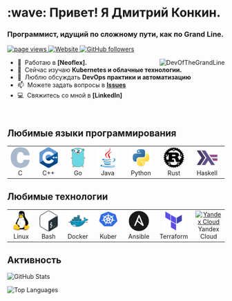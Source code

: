 <h1 align="left" id="DevOfTheGrandLine-title">:wave: Привет! Я Дмитрий Конкин.</h1>
<h3 align="left">Программист, идущий по сложному пути, как по Grand Line.</h3>

<p align="left">
  <a href="https://github.com/DevOfTheGrandLine/DevOfTheGrandLine">
    <img src="https://komarev.com/ghpvc/?username=DevOfTheGrandLine" alt="page views" />
  </a>
  <a href="https://DevOfTheGrandLine.github.io">
    <img alt="Website" src="https://img.shields.io/website?url=https%3A%2F%2FDevOfTheGrandLine.github.io">
  </a>
  <a href="https://github.com/DevOfTheGrandLine?tab=followers">
    <img alt="GitHub followers" src="https://img.shields.io/github/followers/DevOfTheGrandLine?style=flat&logo=github">
  </a>
</p>

<a href="#DevOfTheGrandLine-title">
  <img src="https://github-readme-stats.vercel.app/api?username=DevOfTheGrandLine&show_icons=true&theme=dark" alt="DevOfTheGrandLine" align="right" />
</a>

- :office: &nbsp;Работаю в **[Neoflex].**
- :seedling: &nbsp;Сейчас изучаю **Kubernetes и облачные технологии.**
- :speech_balloon: &nbsp;Люблю обсуждать **DevOps практики и автоматизацию**
- :mailbox: &nbsp;Можете задать вопросы в **[Issues]**
- :computer: &nbsp;Свяжитесь со мной в **[LinkedIn]**

<br>

<h2 align="left" id="DevOfTheGrandLine-lang">Любимые языки программирования</h2>

<table>
  <tr>
    <td align="center" width="96">
      <a href="#DevOfTheGrandLine-lang">
        <img src="https://raw.githubusercontent.com/devicons/devicon/master/icons/c/c-original.svg" width="48" height="48" alt="C" />
      </a>
      <br>C
    </td>
    <td align="center" width="96">
      <a href="#DevOfTheGrandLine-lang">
        <img src="https://raw.githubusercontent.com/devicons/devicon/master/icons/cplusplus/cplusplus-original.svg" width="48" height="48" alt="C++" />
      </a>
      <br>C++
    </td>
    <td align="center" width="96">
      <a href="#DevOfTheGrandLine-lang">
        <img src="https://raw.githubusercontent.com/devicons/devicon/master/icons/go/go-original.svg" width="48" height="48" alt="Golang" />
      </a>
      <br>Go
    </td>
    <td align="center" width="96">
      <a href="#DevOfTheGrandLine-lang">
        <img src="https://raw.githubusercontent.com/devicons/devicon/master/icons/java/java-original.svg" width="48" height="48" alt="Java" />
      </a>
      <br>Java
    </td>
    <td align="center" width="96">
      <a href="#DevOfTheGrandLine-lang">
        <img src="https://raw.githubusercontent.com/devicons/devicon/master/icons/python/python-original.svg" width="48" height="48" alt="Python" />
      </a>
      <br>Python
    </td>
    <td align="center" width="96">
      <a href="#DevOfTheGrandLine-lang">
        <img src="https://raw.githubusercontent.com/devicons/devicon/master/icons/rust/rust-plain.svg" width="48" height="48" alt="Rust" />
      </a>
      <br>Rust
    </td>
    <td align="center" width="96">
      <a href="#DevOfTheGrandLine-lang">
        <img src="https://raw.githubusercontent.com/devicons/devicon/master/icons/haskell/haskell-original.svg" width="48" height="48" alt="Haskell" />
      </a>
      <br>Haskell
    </td>
  </tr>
</table>

<h2 align="left" id="DevOfTheGrandLine-tech">Любимые технологии</h2>

<table>
  <tr>
    <td align="center" width="96">
      <a href="#DevOfTheGrandLine-tech">
        <img src="https://raw.githubusercontent.com/devicons/devicon/master/icons/linux/linux-original.svg" width="48" height="48" alt="Linux" />
      </a>
      <br>Linux
    </td>
    <td align="center" width="96">
      <a href="#DevOfTheGrandLine-tech">
        <img src="https://raw.githubusercontent.com/devicons/devicon/master/icons/bash/bash-original.svg" width="48" height="48" alt="Bash" />
      </a>
      <br>Bash
    </td>
    <td align="center" width="96">
      <a href="#DevOfTheGrandLine-tech">
        <img src="https://raw.githubusercontent.com/devicons/devicon/master/icons/docker/docker-original.svg" width="48" height="48" alt="Docker" />
      </a>
      <br>Docker
    </td>
    <td align="center" width="96">
      <a href="#DevOfTheGrandLine-tech">
        <img src="https://raw.githubusercontent.com/cncf/artwork/master/projects/kubernetes/icon/color/kubernetes-icon-color.svg" width="48" height="48" alt="Kubernetes" />
      </a>
      <br>Kuber
    </td>
    <td align="center" width="96">
      <a href="#DevOfTheGrandLine-tech">
        <img src="https://raw.githubusercontent.com/devicons/devicon/master/icons/ansible/ansible-original.svg" width="48" height="48" alt="Ansible" />
      </a>
      <br>Ansible
    </td>
    <td align="center" width="96">
      <a href="#DevOfTheGrandLine-tech">
        <img src="https://raw.githubusercontent.com/devicons/devicon/master/icons/terraform/terraform-original.svg" width="48" height="48" alt="Terraform" />
      </a>
      <br>Terraform
    </td>
    <td align="center" width="96">
      <a href="#DevOfTheGrandLine-tech">
        <img src="https://upload.wikimedia.org/wikipedia/commons/a/ae/Yandex_cloud_logo.svg" width="48" height="48" alt="Yandex Cloud" />
      </a>
      <br>Yandex Cloud
    </td>
  </tr>
</table>

<h2 align="left">Активность</h2>

<!-- GitHub Stats -->
![GitHub Stats](https://github-readme-streak-stats.herokuapp.com/?user=DevOfTheGrandLine&theme=dark)

<!-- Most Used Languages -->
![Top Languages](https://github-readme-stats.vercel.app/api/top-langs/?username=DevOfTheGrandLine&layout=compact&theme=dark)

<!-- links -->

[issues]: https://github.com/DevOfTheGrandLine/DevOfTheGrandLine/issues "DevOfTheGrandLine/issues"

